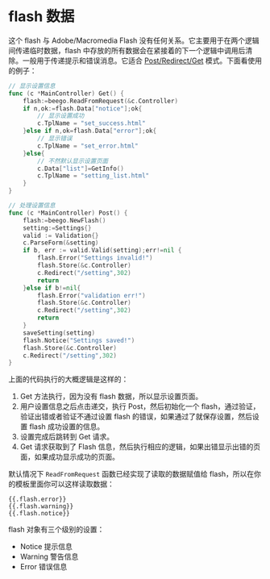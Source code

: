 # flash 数据

这个 flash 与 Adobe/Macromedia Flash 没有任何关系。它主要用于在两个逻辑间传递临时数据，flash 中存放的所有数据会在紧接着的下一个逻辑中调用后清除。一般用于传递提示和错误消息。它适合 [Post/Redirect/Get](http://en.wikipedia.org/wiki/Post/Redirect/Get) 模式。下面看使用的例子：

```go
// 显示设置信息
func (c *MainController) Get() {
	flash:=beego.ReadFromRequest(&c.Controller)
	if n,ok:=flash.Data["notice"];ok{
		// 显示设置成功
		c.TplName = "set_success.html"
	}else if n,ok=flash.Data["error"];ok{
		// 显示错误
		c.TplName = "set_error.html"
	}else{
		// 不然默认显示设置页面
		c.Data["list"]=GetInfo()
		c.TplName = "setting_list.html"
	}
}

// 处理设置信息
func (c *MainController) Post() {
	flash:=beego.NewFlash()
	setting:=Settings{}
	valid := Validation{}
	c.ParseForm(&setting)
	if b, err := valid.Valid(setting);err!=nil {
		flash.Error("Settings invalid!")
		flash.Store(&c.Controller)
		c.Redirect("/setting",302)
		return
	}else if b!=nil{
		flash.Error("validation err!")
		flash.Store(&c.Controller)
		c.Redirect("/setting",302)
		return
	}
	saveSetting(setting)
	flash.Notice("Settings saved!")
	flash.Store(&c.Controller)
	c.Redirect("/setting",302)
}
```

上面的代码执行的大概逻辑是这样的：

1. Get 方法执行，因为没有 flash 数据，所以显示设置页面。
2. 用户设置信息之后点击递交，执行 Post，然后初始化一个 flash，通过验证，验证出错或者验证不通过设置 flash 的错误，如果通过了就保存设置，然后设置 flash 成功设置的信息。
3. 设置完成后跳转到 Get 请求。
4. Get 请求获取到了 Flash 信息，然后执行相应的逻辑，如果出错显示出错的页面，如果成功显示成功的页面。

默认情况下 `ReadFromRequest` 函数已经实现了读取的数据赋值给 flash，所以在你的模板里面你可以这样读取数据：

    {{.flash.error}}
    {{.flash.warning}}
    {{.flash.notice}}

flash 对象有三个级别的设置：

- Notice 提示信息
- Warning 警告信息
- Error 错误信息
